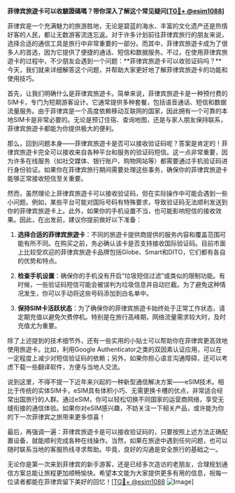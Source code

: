 **菲律宾旅遊卡可以收驗證碼嗎？带你深入了解这个常见疑问[[TG💪+ @esim1088](https://t.me/s/esim1088)]**

菲律宾是一个充满魅力的旅游胜地，无论是碧蓝的海水、丰富的文化遗产还是热情好客的人民，都让无数游客流连忘返。对于许多计划前往菲律宾旅行的朋友来说，选择合适的通信工具是旅行中非常重要的一部分。而其中，菲律宾旅遊卡成为了很多人的首选，因为它提供了便捷的通话、短信和数据服务。不过，在使用菲律宾旅遊卡的过程中，不少朋友会遇到一个问题：**菲律宾旅遊卡可以收验证码吗？**今天，我们就来详细解答这个问题，并帮助大家更好地了解菲律宾旅遊卡的功能和使用技巧。

首先，让我们明确什么是菲律宾旅遊卡。简单来说，菲律宾旅遊卡是一种预付费的SIM卡，专门为短期游客设计。它通常提供多种套餐，包括语音通话、短信和数据流量服务。由于菲律宾是一个高度依赖移动互联网的国家，因此拥有一个可靠的本地SIM卡是非常必要的。无论是预订住宿、查询地图，还是与家人朋友保持联系，菲律宾旅遊卡都能为你提供极大的便利。

那么，回到问题本身——菲律宾旅遊卡是否可以接收验证码呢？答案是肯定的！菲律宾旅遊卡完全可以接收来自各种平台和服务的验证码短信。这一点非常重要，因为许多在线服务（如社交媒体、银行账户、购物网站等）都需要通过手机验证码进行身份验证。如果你在菲律宾旅行期间需要处理这些事务，确保你的菲律宾旅遊卡能够正常接收短信至关重要。

然而，虽然理论上菲律宾旅遊卡可以接收验证码，但在实际操作中可能会遇到一些小问题。例如，某些平台可能对国际号码有特殊要求，导致验证码无法顺利发送到你的菲律宾旅遊卡上。此外，如果你的手机设置不当，也可能影响短信的接收效果。因此，在出发前，建议你提前做好以下准备：

1. **选择合适的菲律宾旅遊卡**：不同的旅遊卡提供商提供的服务内容和覆盖范围可能有所不同。在购买之前，务必确认该卡是否支持接收国际验证码。目前市面上比较受欢迎的菲律宾旅遊卡品牌包括Globe、Smart和DITO，它们都有各自的优势和特点。

2. **检查手机设置**：确保你的手机没有开启“垃圾短信过滤”或类似的限制功能。有时候，一些验证码短信可能会被误判为垃圾信息并自动拦截。为了避免这种情况发生，你可以手动将这些号码添加到白名单中。

3. **保持SIM卡活跃状态**：为了确保你的菲律宾旅遊卡始终处于正常工作状态，请定期充值以避免欠费停机。特别是在旅行高峰期，网络流量需求较大时，及时充值尤为重要。

除了上述提到的技术细节外，还有一些实用的小贴士可以帮助你在菲律宾更高效地使用旅遊卡。比如，利用Google Authenticator之类的双因素认证应用，可以在一定程度上减少对短信验证码的依赖；另外，如果你担心语言沟通障碍，还可以考虑下载一些翻译软件，方便与当地人交流。

说到这里，不得不提一下近年来兴起的一种新型通信解决方案——eSIM技术。相比于传统的实体SIM卡，eSIM具有体积小巧、无需更换卡槽的优点，非常适合经常出国旅行的人群。通过eSIM，你可以轻松切换不同国家的运营商网络，享受无缝衔接的通信体验。如果你对eSIM感兴趣，不妨关注一下相关产品，或许能为你的下一次菲律宾之旅带来更多惊喜！

最后，再强调一遍：菲律宾旅遊卡是可以接收验证码的，只要按照上述方法正确配置设备，就能顺利完成各种在线操作。当然，如果在旅途中遇到任何问题，也可以随时联系当地的客服热线寻求帮助。毕竟，良好的沟通是安全旅行的基础之一。

无论你是第一次来到菲律宾的新手游客，还是已经多次造访的老朋友，合理规划通信方案总能让旅程更加顺畅愉快。希望本文能为大家提供更多有用的信息，祝每一位读者都能在菲律宾留下美好的回忆！[[TG💪+ @esim1088](https://t.me/s/esim1088) ![Image](https://i.postimg.cc/4NQfJmqS/Snipaste-2025-05-13-00-14-12.png)]